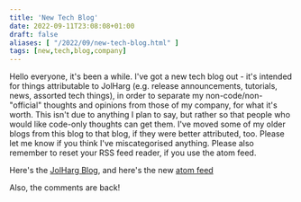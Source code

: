 ```yaml
---
title: 'New Tech Blog'
date: 2022-09-11T23:08:08+01:00
draft: false
aliases: [ "/2022/09/new-tech-blog.html" ]
tags: [new,tech,blog,company]
---
```


Hello everyone, it's been a while. I've got a new tech blog out - it's intended for things attributable to JolHarg (e.g. release announcements, tutorials, news, assorted tech things), in order to separate my non-code/non-"official" thoughts and opinions from those of my company, for what it's worth. This isn't due to anything I plan to say, but rather so that people who would like code-only thoughts can get them. I've moved some of my older blogs from this blog to that blog, if they were better attributed, too. Please let me know if you think I've miscategorised anything. Please also remember to reset your RSS feed reader, if you use the atom feed.

Here's the [JolHarg Blog](https://blog.jolharg.com), and here's the new [atom feed](https://blog.jolharg.com/atom.xml)

Also, the comments are back!